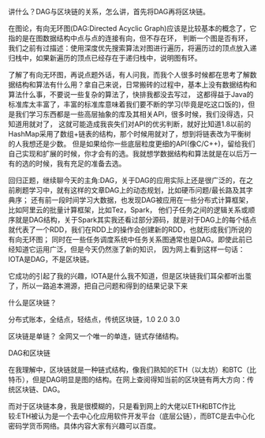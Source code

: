 讲什么？DAG与区块链的关系，怎么讲，首先将DAG再将区块链。

在图论，有向无环图(DAG:Directed Acyclic Graph)应该是比较基本的概念了，它指的是在图数据结构中点与点的连接有向，但不存在环，
判断一个图是否有环，
我们之前有过描述：使用深度优先搜索算法对图进行遍历，将遍历过的顶点放入递归栈中，如果新遍历的顶点已经存在于递归栈中，说明图有环。

了解了有向无环图，再说点题外话，有人问我，而我个人很多时候都在思考了解数据结构和算法有什么用？拿自己来说，日常搬砖的过程中，基本上没有数据结构和算法什么事，不要说一些复杂的算法了，快排我都没去写过，
这都得益于Java的标准库太丰富了，丰富的标准库意味着我们要不断的学习(毕竟是吃这口饭的)，但是我们学习东西都是一些高层抽象的库及其相关API，很多时候，我们没得选，只知道用就对了，
这就可能造成我丧失们对API的优劣判断，就好比知道1.8以前的HashMap采用了数组+链表的结构，那个时候用就对了，想到将链表改为平衡树的人我想还是少数。
但是如果给你一些底层粒度更细的API(像C/C++)，留给我们自己实现和扩展的时候，你才会有的选。我就想学数据结构和算法就是在以后万一有的选的时候，我有充足的准备去选。

回归正题，继续聊今天的主角:DAG，关于DAG的应用实际上还是很广泛的，在之前刷题学习中，就有这样的文章DAG上的动态规划，比如硬币问题/最长路及其字典序；
还有前一段时间学习大数据，也发现DAG被应用在一些分布式计算框架，比如阿里云的批量计算框架，比如Tez，Spark，
他们子任务之间的逻辑关系或顺序就是DAG结构，关于Spark其实我还看过部分源码，就是对于DAG上的每个结点就代表了一个RDD，我们在RDD上的操作会创建新的RDD，也就形成我们所说的有向无环图；
同时在一些任务调度系统中任务关系图通常也是DAG。即使此前已经知道它运用广泛，但是今天仍然涨了新的知识，
因为网上看到这样一句话：IOTA是DAG，不是区块链。

它成功的引起了我的兴趣，IOTA是什么我不知道，但是区块链我们耳朵都听出茧了，所以一路追本溯源，把自己问题和得到的结果记录下来

什么是区块链？

分布式账本，全结点，轻结点，传统区块链，1.0 2.0 3.0

区块链是单链？
全网又一个唯一的单连，链式存储结构。

DAG和区块链



在我理解中，区块链就是一种链式结构，像我们熟知的ETH（以太坊）和BTC（比特币），但是DAG明显是图的结构。在网上查阅得知当前的区块链有两大方向：传统区块链、DAG。


而对于区块链本身，我是很模糊的，只是看到网上的大佬以ETH和BTC作比较:ETH被认为是一个去中心化应用软件开发平台（底层公链），而BTC是去中心化密码学货币网络。具体内容大家有兴趣可以百度。



